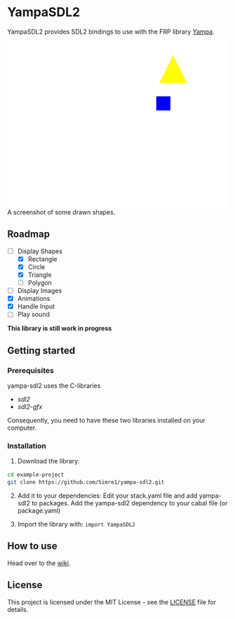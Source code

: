# YampaSDL2

YampaSDL2 provides SDL2 bindings to use with the FRP library [Yampa](https://github.com/ivanperez-keera/Yampa).

![Screenshot](./screenshot.png)
A screenshot of some drawn shapes.

## Roadmap

- [ ] Display Shapes
  - [x] Rectangle
  - [x] Circle
  - [x] Triangle
  - [ ] Polygon
- [ ] Display Images
- [x] Animations
- [x] Handle Input
- [ ] Play sound

**This library is still work in progress**


## Getting started

### Prerequisites

yampa-sdl2 uses the C-libraries
- _sdl2_
- _sdl2-gfx_

Consequently, you need to have these two libraries installed on your computer.

### Installation

1. Download the library:
```bash
cd example-project
git clone https://github.com/Simre1/yampa-sdl2.git
```
2. Add it to your dependencies:
Edit your stack.yaml file and add yampa-sdl2 to packages.
Add the yampa-sdl2 dependency to your cabal file (or package.yaml)

3. Import the library with: `import YampaSDL2`

## How to use

Head over to the [wiki](https://github.com/Simre1/yampa-sdl2/wiki).

## License

This project is licensed under the MIT License - see the [LICENSE](LICENSE) file for details.
